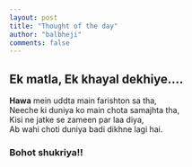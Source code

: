 ```yaml
---
layout: post
title: "Thought of the day"
author: "balbheji"
comments: false
---
```


## Ek matla, Ek khayal dekhiye....

**Hawa** mein uddta main farishton sa tha,<br>
Neeche ki duniya ko main chota samajhta tha,<br>
Kisi ne jatke se zameen par laa diya,<br>
Ab wahi choti duniya badi dikhne lagi hai.

### Bohot shukriya!!
